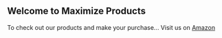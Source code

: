## Welcome to Maximize Products
To check out our products and make your purchase...
Visit us on [Amazon](https://github.com/yishairasowsky/fogel/edit/master/README.md)
